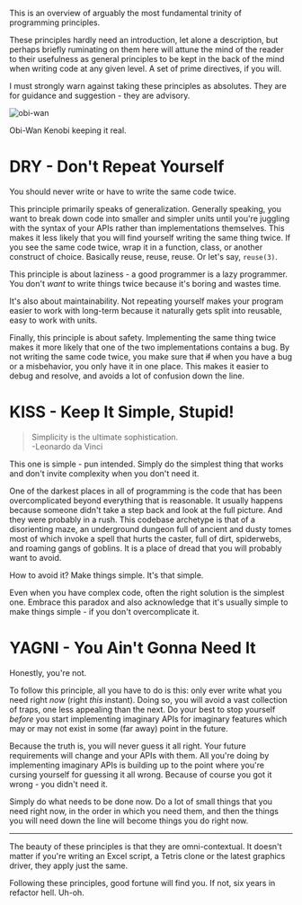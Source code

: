 This is an overview of arguably the most fundamental trinity of programming principles.

These principles hardly need an introduction, let alone a description, but perhaps briefly ruminating on them here will attune the mind of the reader to their usefulness as general principles to be kept in the back of the mind when writing code at any given level. A set of prime directives, if you will.

I must strongly warn against taking these principles as absolutes. They are for guidance and suggestion - they are advisory.

<img src="/content/blog/dry-kiss-and-yagni/images/obiwan.webp" alt="obi-wan">
<p class="caption">Obi-Wan Kenobi keeping it real.</p>

# DRY - Don't Repeat Yourself

You should never write or have to write the same code twice.

This principle primarily speaks of generalization. Generally speaking, you want to break down code into smaller and simpler units until you're juggling with the syntax of your APIs rather than implementations themselves. This makes it less likely that you will find yourself writing the same thing twice. If you see the same code twice, wrap it in a function, class, or another construct of choice. Basically reuse, reuse, reuse. Or let's say, `reuse(3)`.

This principle is about laziness - a good programmer is a lazy programmer. You don't *want* to write things twice because it's boring and wastes time.

It's also about maintainability. Not repeating yourself makes your program easier to work with long-term because it naturally gets split into reusable, easy to work with units.

Finally, this principle is about safety. Implementing the same thing twice makes it more likely that one of the two implementations contains a bug. By not writing the same code twice, you make sure that ~~if~~ when you have a bug or a misbehavior, you only have it in one place. This makes it easier to debug and resolve, and avoids a lot of confusion down the line.


# KISS - Keep It Simple, Stupid!

> Simplicity is the ultimate sophistication.  
> -Leonardo da Vinci

This one is simple - pun intended. Simply do the simplest thing that works and don't invite complexity when you don't need it.

One of the darkest places in all of programming is the code that has been overcomplicated beyond everything that is reasonable. It usually happens because someone didn't take a step back and look at the full picture. And they were probably in a rush. This codebase archetype is that of a disorienting maze, an underground dungeon full of ancient and dusty tomes most of which invoke a spell that hurts the caster, full of dirt, spiderwebs, and roaming gangs of goblins. It is a place of dread that you will probably want to avoid.

How to avoid it? Make things simple. It's that simple.

Even when you have complex code, often the right solution is the simplest one. Embrace this paradox and also acknowledge that it's usually simple to make things simple - if you don't overcomplicate it.

# YAGNI - You Ain't Gonna Need It

Honestly, you're not.

To follow this principle, all you have to do is this: only ever write what you need right *now* (right *this* instant). Doing so, you will avoid a vast collection of traps, one less appealing than the next. Do your best to stop yourself *before* you start implementing imaginary APIs for imaginary features which may or may not exist in some (far away) point in the future.

Because the truth is, you will never guess it all right. Your future requirements will change and your APIs with them. All you're doing by implementing imaginary APIs is building up to the point where you're cursing yourself for guessing it all wrong. Because of course you got it wrong - you didn't need it.

Simply do what needs to be done now. Do a lot of small things that you need right now, in the order in which you need them, and then the things you will need down the line will become things you do right now.

---

The beauty of these principles is that they are omni-contextual. It doesn't matter if you're writing an Excel script, a Tetris clone or the latest graphics driver, they apply just the same.

Following these principles, good fortune will find you. If not, six years in refactor hell. Uh-oh.